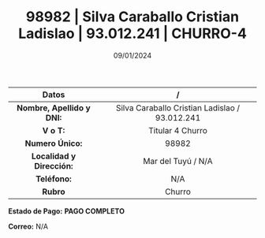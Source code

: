 ﻿---
title: 98982 | Silva Caraballo Cristian Ladislao | 93.012.241 | CHURRO-4
date: 09/01/2024
draft: false
tags: ['mar del tuyu', 'titular', 'churro']
---

|          **Datos**          |  /  |
|:---------------------------:|:---:|
| **Nombre, Apellido y DNI:** | Silva Caraballo Cristian Ladislao / 93.012.241 |
|          **V o T:**         | Titular 4 Churro |
|      **Numero Único:**      | 98982 |
|  **Localidad y Dirección:** | Mar del Tuyú / N/A |
|        **Teléfono:**        | N/A |
|          **Rubro**          | Churro |

**Estado de Pago:** **PAGO COMPLETO**

**Correo:** N/A
